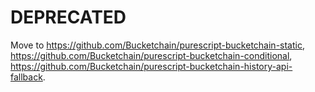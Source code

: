 # DEPRECATED

Move to https://github.com/Bucketchain/purescript-bucketchain-static, https://github.com/Bucketchain/purescript-bucketchain-conditional, https://github.com/Bucketchain/purescript-bucketchain-history-api-fallback.
